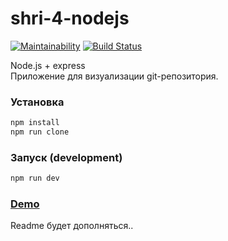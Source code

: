 # shri-4-nodejs

[![Maintainability](https://api.codeclimate.com/v1/badges/bfd0b21bc9adc41261ff/maintainability)](https://codeclimate.com/github/voronin-ivan/shri-4-nodejs/maintainability)
[![Build Status](https://travis-ci.org/voronin-ivan/shri-4-nodejs.svg?branch=master)](https://travis-ci.org/voronin-ivan/shri-4-nodejs)

Node.js + express  
Приложение для визуализации git-репозитория.

### Установка
```sh
npm install
npm run clone
```

### Запуск (development)
```sh
npm run dev
```

### [Demo](https://shri-4-nodejs.herokuapp.com/)

Readme будет дополняться..
